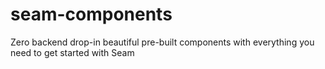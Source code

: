 # seam-components
Zero backend drop-in beautiful pre-built components with everything you need to get started with Seam
